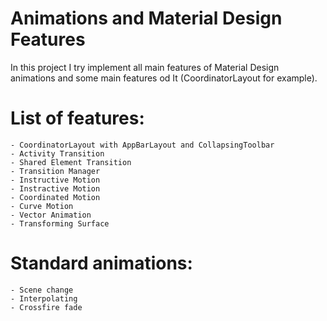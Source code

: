 # Animations and Material Design Features

In this project I try implement all main features of Material Design animations and some main features od It (CoordinatorLayout for example).

# List of features:
    - CoordinatorLayout with AppBarLayout and CollapsingToolbar
    - Activity Transition
    - Shared Element Transition
    - Transition Manager
    - Instructive Motion
    - Instractive Motion
    - Coordinated Motion
    - Curve Motion
    - Vector Animation
    - Transforming Surface

# Standard animations:
    - Scene change
    - Interpolating
    - Crossfire fade